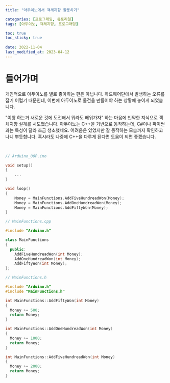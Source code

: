 ```yaml
---
title: "아두이노에서 객체지향 활용하기"

categories: [프로그래밍, 튜토리얼]
tags: [아두이노, 객체지향, 프로그래밍]

toc: true
toc_sticky: true
 
date: 2022-11-04
last_modified_at: 2023-04-12
---
```


# **들어가며**

개인적으로 아두이노를 별로 좋아하는 편은 아닙니다. 하드웨어단에서 발생하는 오류를 잡기 어렵기 때문인데, 이번에 아두이노로 물건을 만들어야 하는 상황에 놓이게 되었습니다.

"이왕 하는거 새로운 것에 도전해서 뭐라도 배워가자" 하는 마음에 빈약한 지식으로 객체지향 설계를 시도했습니다. 아두이노는 C++을 기반으로 동작하는데, C#이나 파이썬과는 특성이 달라 조금 생소했네요. 어려움은 있었지만 잘 동작하는 모습까지 확인하고 나니 뿌듯합니다. 혹시라도 나중에 C++을 다루게 된다면 도움이 되면 좋겠습니다.

<br>

```cpp
// Arduino_OOP.ino

void setup()
{
    ...
}

void loop()
{
    Money = MainFunctions.AddFiveHundreadWon(Money);
    Money = MainFunctions.AddOneHundreadWon(Money);
    Money = MainFunctions.AddFiftyWon(Money);
}
```

```cpp
// MainFunctions.cpp

#include "Arduino.h"

class MainFunctions
{
  public:
    AddFiveHundreadWon(int Money);
    AddOneHundreadWon(int Money);
    AddFiftyWon(int Money);
};
```

```cpp
// MainFunctions.h

#include "Arduino.h"
#include "MainFunctions.h"

int MainFunctions::AddFiftyWon(int Money)
{
  Money += 500;
  return Money;
}

int MainFunctions::AddOneHundreadWon(int Money)
{
  Money += 1000;
  return Money;
}

int MainFunctions::AddFiveHundreadWon(int Money)
{
  Money += 2000;
  return Money;
}
```